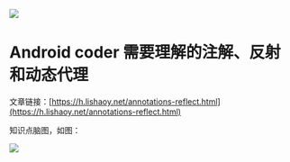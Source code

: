 ![](https://cdn.lishaoy.net/annotations-reflect/annotations-reflect-proxy1.png)

# Android coder 需要理解的注解、反射和动态代理

文章链接：[https://h.lishaoy.net/annotations-reflect.html](https://h.lishaoy.net/annotations-reflect.html)

知识点脑图，如图：

![](https://cdn.lishaoy.net/annotations-reflect/annotations-reflect-proxy.png)
